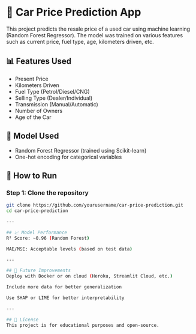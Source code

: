  # 🚗 Car Price Prediction App

This project predicts the resale price of a used car using machine learning (Random Forest Regressor). The model was trained on various features such as current price, fuel type, age, kilometers driven, etc.

## 📊 Features Used
- Present Price
- Kilometers Driven
- Fuel Type (Petrol/Diesel/CNG)
- Selling Type (Dealer/Individual)
- Transmission (Manual/Automatic)
- Number of Owners
- Age of the Car

## 🧠 Model Used
- Random Forest Regressor (trained using Scikit-learn)
- One-hot encoding for categorical variables

## 🚀 How to Run

### Step 1: Clone the repository

```bash
git clone https://github.com/yourusername/car-price-prediction.git
cd car-price-prediction

---

## 📈 Model Performance
R² Score: ~0.96 (Random Forest)

MAE/MSE: Acceptable levels (based on test data)

---

## 📌 Future Improvements
Deploy with Docker or on cloud (Heroku, Streamlit Cloud, etc.)

Include more data for better generalization

Use SHAP or LIME for better interpretability

---

## 📝 License
This project is for educational purposes and open-source.
